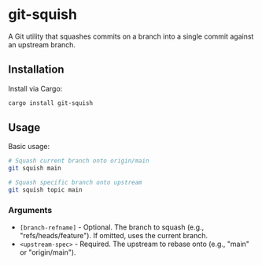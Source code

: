 # git-squish

A Git utility that squashes commits on a branch into a single commit against an upstream branch.

## Installation

Install via Cargo:

```bash
cargo install git-squish
```

## Usage

Basic usage:

```bash
# Squash current branch onto origin/main
git squish main

# Squash specific branch onto upstream
git squish topic main
```

### Arguments

- `[branch-refname]` - Optional. The branch to squash (e.g., "refs/heads/feature"). If omitted, uses the current branch.
- `<upstream-spec>` - Required. The upstream to rebase onto (e.g., "main" or "origin/main").
